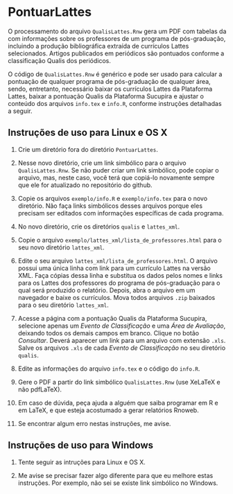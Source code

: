 # PontuarLattes

O processamento do arquivo `QualisLattes.Rnw` gera um PDF com tabelas da com
informações sobre os professores de um programa de pós-graduação, incluindo a
produção bibliográfica extraída de currículos Lattes selecionados. Artigos
publicados em periódicos são pontuados conforme a classificação Qualis dos
periódicos.

O código de `QualisLattes.Rnw` é genérico e pode ser usado para calcular a
pontuação de qualquer programa de pós-graduação de qualquer área, sendo,
entretanto, necessário baixar os currículos Lattes da Plataforma Lattes,
baixar a pontuação Qualis da Plataforma Sucupira e ajustar o conteúdo dos
arquivos `info.tex` e `info.R`, conforme instruções detalhadas a seguir.

## Instruções de uso para Linux e OS X

  1. Crie um diretório fora do diretório `PontuarLattes`.

  2. Nesse novo diretório, crie um link simbólico para o arquivo
     `QualisLattes.Rnw`. Se não puder criar um link simbólico, pode copiar o
     arquivo, mas, neste caso, você terá que copiá-lo novamente sempre que ele
     for atualizado no repositório do github.

  3. Copie os arquivos `exemplo/info.R` e `exemplo/info.tex` para o novo
     diretório. Não faça links simbólicos desses arquivos porque eles precisam
     ser editados com informações específicas de cada programa.

  4. No novo diretório, crie os diretórios `qualis` e `lattes_xml`.

  5. Copie o arquivo `exemplo/lattes_xml/lista_de_professores.html` para o seu
     novo diretório `lattes_xml`.

  6. Edite o seu arquivo `lattes_xml/lista_de_professores.html`. O arquivo
     possui uma única linha com link para um currículo Lattes na versão XML.
     Faça cópias dessa linha e substitua os dados pelos nomes e links para os
     Lattes dos professores do programa de pós-graduação para o qual será
     produzido o relatório. Depois, abra o arquivo em um navegador e baixe os
     currículos. Mova todos arquivos `.zip` baixados para o seu diretório
     `lattes_xml`.

  7. Acesse a página com a pontuação Qualis da Plataforma Sucupira, selecione
     apenas um *Evento de Classificação* e uma *Área de Avaliação*, deixando
     todos os demais campos em branco. Clique no botão *Consultar*. Deverá
     aparecer um link para um arquivo com extensão `.xls`. Salve os arquivos
     `.xls` de cada *Evento de Classificação* no seu diretório `qualis`. 

  8. Edite as informações do arquivo `info.tex` e o código do `info.R`.

  9. Gere o PDF a partir do link simbólico `QualisLattes.Rnw` (use XeLaTeX e não
     pdfLaTeX).

  10. Em caso de dúvida, peça ajuda a alguém que saiba programar em R e em
      LaTeX, e que esteja acostumado a gerar relatórios Rnoweb.

  11. Se encontrar algum erro nestas instruções, me avise.

## Instruções de uso para Windows

  1. Tente seguir as intruções para Linux e OS X.

  2. Me avise se precisar fazer algo diferente para que eu melhore estas
     instruções. Por exemplo, não sei se existe link simbólico no Windows.
